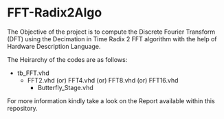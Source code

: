 # FFT-Radix2Algo
The Objective of the project is to compute the Discrete Fourier Transform (DFT) using the Decimation in Time Radix 2 FFT algorithm with the help of Hardware Description Language.  

The Heirarchy of the codes are as follows:
  - tb_FFT.vhd
    - FFT2.vhd (or) FFT4.vhd (or) FFT8.vhd (or) FFT16.vhd
      - Butterfly_Stage.vhd
  
  For more information kindly take a look on the Report available within this repository.
